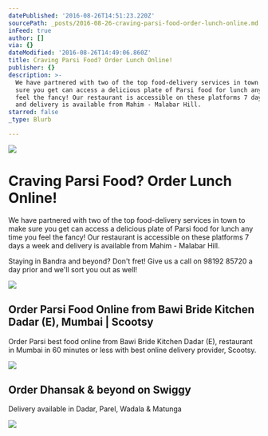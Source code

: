 ```yaml
---
datePublished: '2016-08-26T14:51:23.220Z'
sourcePath: _posts/2016-08-26-craving-parsi-food-order-lunch-online.md
inFeed: true
author: []
via: {}
dateModified: '2016-08-26T14:49:06.860Z'
title: Craving Parsi Food? Order Lunch Online!
publisher: {}
description: >-
  We have partnered with two of the top food-delivery services in town to make
  sure you get can access a delicious plate of Parsi food for lunch any time you
  feel the fancy! Our restaurant is accessible on these platforms 7 days a week
  and delivery is available from Mahim - Malabar Hill.
starred: false
_type: Blurb

---
```

![](https://the-grid-user-content.s3-us-west-2.amazonaws.com/e8d6bf95-861f-44e7-a567-b5f638df34e9.jpg)

# Craving Parsi Food? Order Lunch Online!

We have partnered with two of the top food-delivery services in town to make sure you get can access a delicious plate of Parsi food for lunch any time you feel the fancy! Our restaurant is accessible on these platforms 7 days a week and delivery is available from Mahim - Malabar Hill.

Staying in Bandra and beyond? Don't fret! Give us a call on 98192 85720 a day prior and we'll sort you out as well!

<article style=""><img src="https://s3-us-west-2.amazonaws.com/the-grid-img/p/6d755084542893870f912070dd22e3dff05ed80b.jpg" /><h1>Order Parsi Food Online from Bawi Bride Kitchen Dadar (E), Mumbai | Scootsy</h1><p>Order Parsi best food online from Bawi Bride Kitchen Dadar (E), restaurant in Mumbai in 60 minutes or less with best online delivery provider, Scootsy.</p></article>

<article style=""><img src="https://s3-us-west-2.amazonaws.com/the-grid-img/p/8211cd8fe446edbf7efecfa3a004d0afbcd247c2" /><h1>Order Dhansak &amp; beyond on Swiggy</h1><p>Delivery available in Dadar, Parel, Wadala &amp; Matunga</p></article>

![](https://the-grid-user-content.s3-us-west-2.amazonaws.com/b5b1ad8e-f91d-4b05-80c1-c212495632ee.jpg)